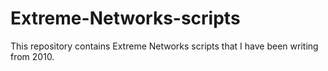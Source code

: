 # Extreme-Networks-scripts
This repository contains Extreme Networks scripts that I have been writing from 2010.